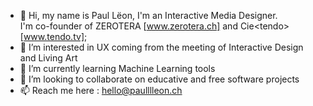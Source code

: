 - 👋 Hi, my name is  Paul Lëon, I'm an Interactive Media Designer. 
<br> I'm co-founder of ZEROTERA [www.zerotera.ch] and Cie&lt;tendo&gt; [www.tendo.tv];
- 👀 I’m interested in UX coming from the meeting of Interactive Design and Living Art
- 🌱 I’m currently learning Machine Learning tools
- 💞️ I’m looking to collaborate on educative and free software projects
- 📫 Reach me here : hello@paulllleon.ch

<!---
paulllleon/paulllleon is a ✨ special ✨ repository because its `README.md` (this file) appears on your GitHub profile.
You can click the Preview link to take a look at your changes.
--->

